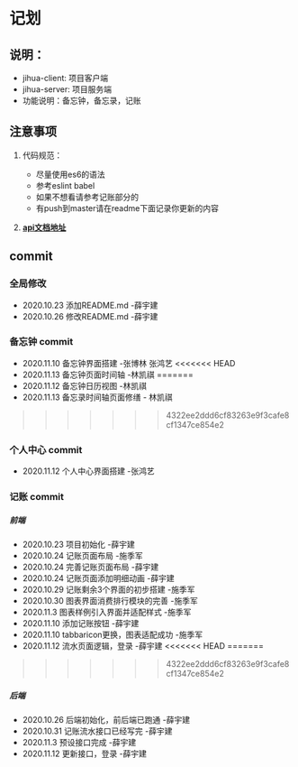 # 记划

## 说明：
- jihua-client: 项目客户端
- jihua-server: 项目服务端
- 功能说明：备忘钟，备忘录，记账

## 注意事项

1. 代码规范：
	- 尽量使用es6的语法
	- 参考eslint babel 
	- 如果不想看请参考记账部分的
	- 有push到master请在readme下面记录你更新的内容

2. **[api文档地址](https://www.showdoc.com.cn/jihua?page_id=5647596436480599)**


## commit

### 全局修改

 - 2020.10.23 添加README.md -薛宇建
 - 2020.10.26 修改README.md -薛宇建

### 备忘钟 commit
- 2020.11.10 备忘钟界面搭建 -张博林 张鸿艺
<<<<<<< HEAD
- 2020.11.13 备忘钟页面时间轴 -林凯祺
=======
- 2020.11.12 备忘钟日历视图 -林凯祺
- 2020.11.13 备忘录时间轴页面修缮  -  林凯祺
>>>>>>> 4322ee2ddd6cf83263e9f3cafe8cf1347ce854e2
### 个人中心 commit
- 2020.11.12 个人中心界面搭建 -张鸿艺

### 记账 commit

##### 前端

- 2020.10.23 项目初始化  -薛宇建
- 2020.10.24 记账页面布局 -施季军
- 2020.10.24 完善记账页面布局 -薛宇建
- 2020.10.24 记账页面添加明细动画 -薛宇建
- 2020.10.29 记账剩余3个界面的初步搭建 -施季军
- 2020.10.30 图表界面消费排行模块的完善 -施季军
- 2020.11.3 图表样例引入界面并适配样式 -施季军
- 2020.11.10 添加记账按钮 -薛宇建
- 2020.11.10 tabbaricon更换，图表适配成功 -施季军
- 2020.11.12 流水页面逻辑，登录 -薛宇建
<<<<<<< HEAD
=======


>>>>>>> 4322ee2ddd6cf83263e9f3cafe8cf1347ce854e2
##### 后端

- 2020.10.26 后端初始化，前后端已跑通 -薛宇建
- 2020.10.31 记账流水接口已经写完 -薛宇建
- 2020.11.3 预设接口完成 -薛宇建
- 2020.11.12 更新接口，登录 -薛宇建
